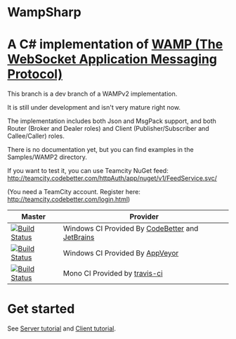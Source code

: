 WampSharp
=========


A C# implementation of [WAMP (The WebSocket Application Messaging Protocol)][WampLink]
=========
This branch is a dev branch of a WAMPv2 implementation.

It is still under development and isn't very mature right now.

The implementation includes both Json and MsgPack support, and both Router (Broker and Dealer roles) and Client (Publisher/Subscriber and Callee/Caller) roles.

There is no documentation yet, but you can find examples in the Samples/WAMP2 directory.

If you want to test it, you can use Teamcity NuGet feed:
http://teamcity.codebetter.com/httpAuth/app/nuget/v1/FeedService.svc/

(You need a TeamCity account. Register here: http://teamcity.codebetter.com/login.html)

Master | Provider
------ | --------
[![Build Status][WinImgMaster]][WinLinkMaster] | Windows CI Provided By [CodeBetter][] and [JetBrains][] 
[![Build Status][AppVeyorImgMaster]][AppVeyorLinkMaster] | Windows CI Provided By [AppVeyor][]
[![Build Status][MonoImgMaster]][MonoLinkMaster] | Mono CI Provided by [travis-ci][] 

[WampLink]:http://wamp.ws

[WinImgMaster]:http://teamcity.codebetter.com/app/rest/builds/buildType:\(id:bt1199\)/statusIcon
[WinLinkMaster]:http://teamcity.codebetter.com/viewLog.html?buildTypeId=bt1199&buildId=lastFinished&guest=1
[MonoImgMaster]:https://travis-ci.org/darkl/WampSharp.png?branch=wampv2
[MonoLinkMaster]:https://travis-ci.org/darkl/WampSharp
[AppVeyorLinkMaster]:https://ci.appveyor.com/project/darkl/wampsharp-wampv2
[AppVeyorImgMaster]:https://ci.appveyor.com/api/projects/status/5p03p1mkwuaxnoav

[JetBrains]:http://www.jetbrains.com/
[CodeBetter]:http://codebetter.com/
[travis-ci]:https://travis-ci.org/
[AppVeyor]:http://www.appveyor.com/

Get started
===========

See [Server tutorial](https://github.com/darkl/WampSharp/wiki/Getting-started) and [Client tutorial](https://github.com/darkl/WampSharp/wiki/Getting-started-with-WAMP-client).
